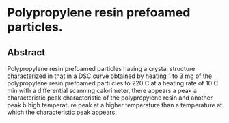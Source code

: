 # Polypropylene resin prefoamed particles.

## Abstract
Polypropylene resin prefoamed particles having a crystal structure characterized in that in a DSC curve obtained by heating 1 to 3 mg of the polypropylene resin prefoamed parti cles to 220 C at a heating rate of 10 C min with a differential scanning calorimeter, there appears a peak a characteristic peak characteristic of the polypropylene resin and another peak b high temperature peak at a higher temperature than a temperature at which the characteristic peak appears.